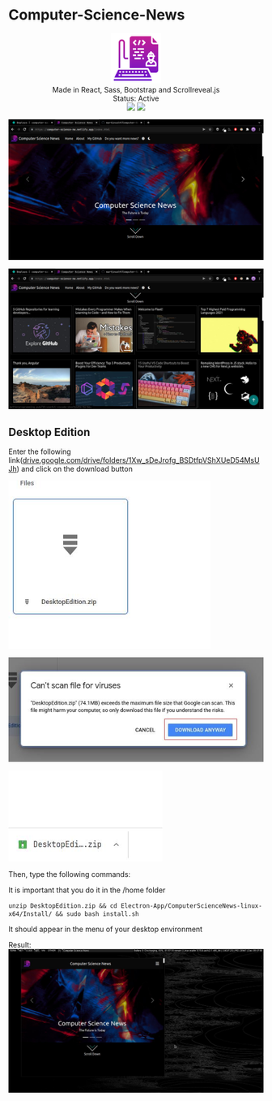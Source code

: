 # Computer-Science-News

<p align="center">
  <img src="https://github.com/martinval9/Computer-Science-News/blob/main/public/img/favicon.png"/ width="100" height="100">
  <br>
  <span>
    Made in React, Sass, Bootstrap and Scrollreveal.js
    <br>
    Status: Active
    <br>
    <a target="_blank" href="https://app.netlify.com/sites/computer-science-nw/deploys" title="Netlify Status"><img src="https://api.netlify.com/api/v1/badges/24616667-f5c8-46c1-993f-12e746c65eb9/deploy-status"></a>
    <a target="_blank" href="LICENSE" title="License: GPL"><img src="https://img.shields.io/badge/License-GPL-blue.svg"></a>
  </span>
</p>

![Preview Image](https://github.com/martinval9/Computer-Science-News/blob/main/ScreenShots/presentation.png)

![Preview Image](https://github.com/martinval9/Computer-Science-News/blob/main/ScreenShots/presentation2.jpg)

## Desktop Edition
Enter the following link(<a href="https://drive.google.com/drive/folders/1Xw_sDeJrofg_BSDtfpVShXUeD54MsUJh" target="_blank">drive.google.com/drive/folders/1Xw_sDeJrofg_BSDtfpVShXUeD54MsUJh</a>) and click on the download button

![Preview Image](https://github.com/martinval9/Computer-Science-News/blob/main/ScreenShots/drive.jpg)

![Preview Image](https://github.com/martinval9/Computer-Science-News/blob/main/ScreenShots/download_warning.jpg)

![Preview Image](https://github.com/martinval9/Computer-Science-News/blob/main/ScreenShots/download_finished.jpg)

Then, type the following commands:

It is important that you do it in the /home folder
```
unzip DesktopEdition.zip && cd Electron-App/ComputerScienceNews-linux-x64/Install/ && sudo bash install.sh
```
It should appear in the menu of your desktop environment

Result:
![Preview Image](https://github.com/martinval9/Computer-Science-News/blob/main/ScreenShots/desktop_presentation.jpg)
